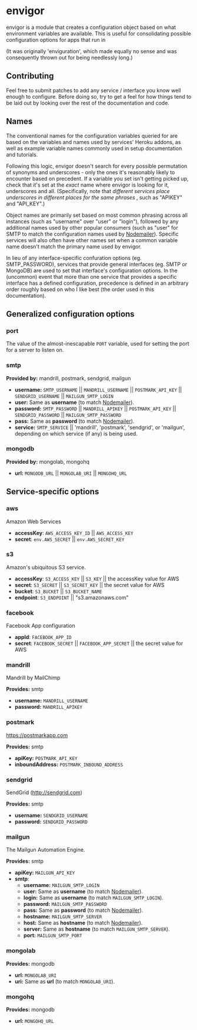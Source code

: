 # envigor

envigor is a module that creates a configuration object based on what
environment variables are available. This is useful for consolidating possible
configuration options for apps that run in

(It was originally 'enviguration', which made equally no sense and was
consequently thrown out for being needlessly long.)

## Contributing

Feel free to submit patches to add any service / interface you know well enough
to configure. Before doing so, try to get a feel for how things tend to be
laid out by looking over the rest of the documentation and code.

## Names

The conventional names for the configuration variables queried for are based on
the variables and names used by services' Heroku addons, as well as example
variable names commonly used in setup documentation and tutorials.

Following this logic, envigor doesn't search for every possible permutation of
synonyms and underscores - only the ones it's reasonably likely to encounter
based on precedent. If a variable you set isn't getting picked up, check that
it's set at the *exact* name where envigor is looking for it, underscores and
all. (Specifically, note that *different services place underscores in
different places for the same phrases* , such as "APIKEY" and "API_KEY".)

Object names are primarily set based on most common phrasing across all
instances (such as "username" over "user" or "login"), followed by any
additional names used by other popular consumers (such as "user" for SMTP to
match the configuration names used by [Nodemailer][]). Specific services will
also often have other names set when a common variable name doesn't match the
primary name used by envigor.

[Nodemailer]: https://github.com/andris9/Nodemailer

In lieu of any interface-specific confuration options (eg. SMTP_PASSWORD),
services that provide general interfaces (eg. SMTP or MongoDB) are used to set
that interface's configuration options. In the (uncommon) event that more than
one service that provides a specific interface has a defined configuration,
precedence is defined in an arbitrary order roughly based on who I like best
(the order used in this documentation).

## Generalized configuration options

### port

The value of the almost-inescapable `PORT` variable, used for setting the port
for a server to listen on.

### smtp

**Provided by:** mandrill, postmark, sendgrid, mailgun

- **username:** `SMTP_USERNAME` || `MANDRILL_USERNAME` || `POSTMARK_API_KEY`
  || `SENDGRID_USERNAME` || `MAILGUN_SMTP_LOGIN`
- **user:** Same as **username** (to match [Nodemailer][]).
- **password:** `SMTP_PASSWORD` || `MANDRILL_APIKEY`
  || `POSTMARK_API_KEY` || `SENDGRID_PASSWORD`
  || `MAILGUN_SMTP_PASSWORD`
- **pass:** Same as **password** (to match [Nodemailer][]).
- **service:** `SMTP_SERVICE` || 'mandrill', 'postmark', 'sendgrid', or
  'mailgun', depending on which service (if any) is being used.

### mongodb

**Provided by:** mongolab, mongohq

- **url:** `MONGODB_URL` || `MONGOLAB_URI` || `MONGOHQ_URL`

## Service-specific options

### aws

Amazon Web Services

- **accessKey**: `AWS_ACCESS_KEY_ID` || `AWS_ACCESS_KEY`
- **secret**: `env.AWS_SECRET` || `env.AWS_SECRET_KEY`

### s3

Amazon's ubiquitous S3 service.

- **accessKey**: `S3_ACCESS_KEY` || `S3_KEY` || the accessKey value for AWS
- **secret**: `S3_SECRET` || `S3_SECRET_KEY` || the secret value for AWS
- **bucket**: `S3_BUCKET` || `S3_BUCKET_NAME`
- **endpoint**: `S3_ENDPOINT` || "s3.amazonaws.com"

### facebook

Facebook App configuration

- **appId**: `FACEBOOK_APP_ID`
- **secret**: `FACEBOOK_SECRET` || `FACEBOOK_APP_SECRET` || the secret value for AWS

### mandrill

Mandrill by MailChimp

**Provides:** smtp

- **username:** `MANDRILL_USERNAME`
- **password:** `MANDRILL_APIKEY`

### postmark

https://postmarkapp.com

**Provides:** smtp

- **apiKey:** `POSTMARK_API_KEY`
- **inboundAddress:** `POSTMARK_INBOUND_ADDRESS`

### sendgrid

SendGrid (http://sendgrid.com)

**Provides:** smtp

- **username:** `SENDGRID_USERNAME`
- **password:** `SENDGRID_PASSWORD`

### mailgun

The Mailgun Automation Engine.

**Provides:** smtp

- **apiKey:** `MAILGUN_API_KEY`
- **smtp**:
    - **username:** `MAILGUN_SMTP_LOGIN`
    - **user:** Same as **username** (to match [Nodemailer][]).
    - **login:** Same as **username** (to match `MAILGUN_SMTP_LOGIN`).
    - **password:** `MAILGUN_SMTP_PASSWORD`
    - **pass:** Same as **password** (to match [Nodemailer][]).
    - **hostname:** `MAILGUN_SMTP_SERVER`
    - **host:** Same as **hostname** (to match [Nodemailer][]).
    - **server:** Same as **hostname** (to match `MAILGUN_SMTP_SERVER`).
    - **port:** `MAILGUN_SMTP_PORT`

### mongolab

**Provides:** mongodb

- **url:** `MONGOLAB_URI`
- **uri:** Same as **url** (to match `MONGOLAB_URI`).

### mongohq

**Provides:** mongodb

- **url:** `MONGOHQ_URL`
